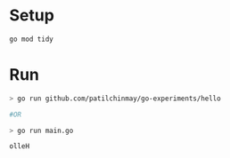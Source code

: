 # Setup

```bash
go mod tidy
```

# Run

```bash
> go run github.com/patilchinmay/go-experiments/hello

#OR

> go run main.go

olleH
```
